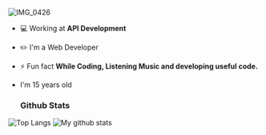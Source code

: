 ![IMG_0426](https://user-images.githubusercontent.com/48949523/94337041-b53c3d00-0011-11eb-9975-3ede5d40aaba.png)

- 💻 Working at **API Development**

- ✏️ I'm a Web Developer

- ⚡ Fun fact **While Coding, Listening Music and developing useful code.**

- I'm 15 years old

  ### Github Stats
![Top Langs](https://github-readme-stats.vercel.app/api/top-langs/?username=blackbird-coding)
![My github stats](https://github-readme-stats.vercel.app/api?username=blackbird-coding&show_icons=true)
